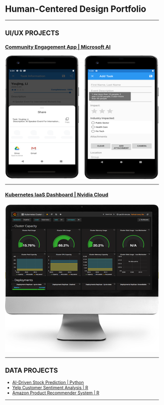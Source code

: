 # Human-Centered Design Portfolio

---

## UI/UX PROJECTS

### [Community Engagement App | Microsoft AI](/pdf/winter2020_work_term_repot.pdf)
<img src="images/engagementApp.PNG?raw=true"/>
<br>

---
### [Kubernetes IaaS Dashboard | Nvidia Cloud](http://example.com/)
<img src="images/k8s.PNG?raw=true"/>
<br>

---

## DATA PROJECTS

- [AI-Driven Stock Prediction | Python](http://example.com/)
- [Yelp Customer Sentiment Analysis | R](http://example.com/)
- [Amazon Product Recommender System | R](http://example.com/)

---




